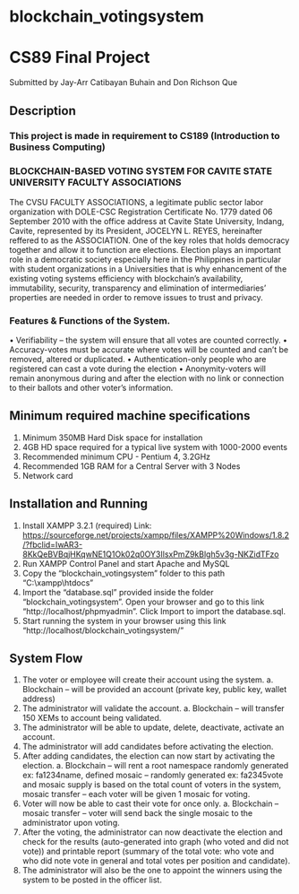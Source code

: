 # blockchain_votingsystem
# CS89 Final Project
Submitted by Jay-Arr Catibayan Buhain and Don Richson Que

## Description

### This project is made in requirement to CS189 (Introduction to Business Computing)

### BLOCKCHAIN-BASED VOTING SYSTEM FOR CAVITE STATE UNIVERSITY FACULTY ASSOCIATIONS
The CVSU FACULTY ASSOCIATIONS, a legitimate public sector labor organization with DOLE-CSC Registration Certificate No. 1779 dated 06 September 2010 with the office address at Cavite State University, Indang, Cavite, represented by its President, JOCELYN L. REYES, hereinafter reffered to as the ASSOCIATION.
One of the key roles that holds democracy together and allow it to function are elections. Election plays an important role in a democratic society especially here in the Philippines in particular with student organizations in a Universities that is why enhancement of the existing voting systems efficiency with blockchain’s availability, immutability, security, transparency and elimination of intermediaries’ properties are needed in order to remove issues to trust and privacy.

### Features & Functions of the System. 
•	Verifiability – the system will ensure that all votes are counted correctly.
•	Accuracy-votes must be accurate where votes will be counted and can’t be removed, altered or duplicated.
•	Authentication-only people who are registered can cast a vote during the election 
•	Anonymity-voters will remain anonymous during and after the election with no link or connection to their ballots and other voter’s information.

## Minimum required machine specifications 

1. Minimum 350MB Hard Disk space for installation
2. 4GB HD space required for a typical live system with 1000-2000 events
3. Recommended minimum CPU - Pentium 4, 3.2GHz
4. Recommended 1GB RAM for a Central Server with 3 Nodes
5. Network card

## Installation and Running
1. Install XAMPP 3.2.1 (required)
Link: https://sourceforge.net/projects/xampp/files/XAMPP%20Windows/1.8.2/?fbclid=IwAR3-8KkQeBVBqjHKqwNE1Q1Ok02q0OY3IlsxPmZ9kBlgh5v3g-NKZidTFzo
2. Run XAMPP Control Panel and start Apache and MySQL
3. Copy the “blockchain_votingsystem” folder to this path “C:\xampp\htdocs”
4. Import the “database.sql” provided inside the folder “blockchain_votingsystem”. Open your browser and go to this link “http://localhost/phpmyadmin”. Click Import to import the database.sql.
5. Start running the system in your browser using this link “http://localhost/blockchain_votingsystem/”

## System Flow
1.	The voter or employee will create their account using the system.
  a.	Blockchain – will be provided an account (private key, public key, wallet address)
2.	The administrator will validate the account.
  a.	Blockchain – will transfer 150 XEMs to account being validated.
3.	The administrator will be able to update, delete, deactivate, activate an account.
4.	The administrator will add candidates before activating the election.
5.	After adding candidates, the election can now start by activating the election.
  a.	Blockchain – will rent a root namespace randomly generated ex: fa1234name, defined mosaic – randomly generated ex: fa2345vote and mosaic supply is based on the total count of voters in the system, mosaic transfer – each voter will be given 1 mosaic for voting.
6.	Voter will now be able to cast their vote for once only.
  a.	Blockchain – mosaic transfer – voter will send back the single mosaic to the administrator upon voting. 
7.	After the voting, the administrator can now deactivate the election and check for the results (auto-generated into graph (who voted and did not vote)) and printable report (summary of the total vote: who vote and who did note vote in general and total votes per position and candidate).
8.	The administrator will also be the one to appoint the winners using the system to be posted in the officer list.
